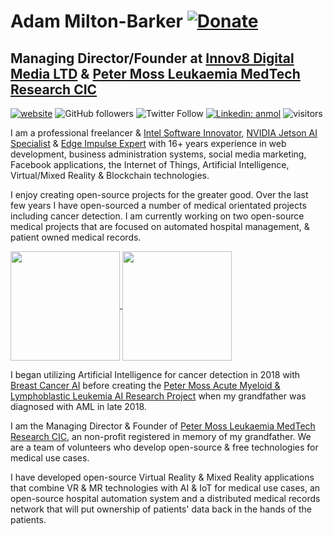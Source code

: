 
# Adam Milton-Barker <a href="https://github.com/sponsors/AdamMiltonBarker"><img src="https://img.shields.io/static/v1?label=Sponsor&message=%E2%9D%A4&logo=GitHub&link=https://github.com/sponsors/AdamMiltonBarker" alt="Donate" /></a>
## Managing Director/Founder at <a href="https://www.innov8digitalmedia.com" target="_BLANK">Innov8 Digital Media LTD</a> & <a href="https://www.leukaemiamedtechresearch.org.uk/" target="_BLANK">Peter Moss Leukaemia MedTech Research CIC</a>

[![website](https://img.shields.io/badge/Website-46a2f1.svg?&style=flat-square&logo=Google-Chrome&logoColor=white&link=https://www.adammiltonbarker.com//)](https://www.adammiltonbarker.com//)
![GitHub followers](https://img.shields.io/github/followers/adammiltonbarker?label=Follow&style=social)
![Twitter Follow](https://img.shields.io/twitter/follow/adammiltonbarkr?label=Follow)
[![Linkedin: anmol](https://img.shields.io/badge/-adammiltonbarker-blue?style=flat-square&logo=Linkedin&logoColor=white&link=https://www.linkedin.com/adammiltonbarker/)](https://www.linkedin.com/adammiltonbarker/)
![visitors](https://visitor-badge.glitch.me/badge?page_id=adammiltonbarker)

<p>I am a professional freelancer & <a href="https://www.adammiltonbarker.com/intel-software-innovator" target="_BLANK">Intel Software Innovator</a>, <a href="https://www.adammiltonbarker.com/nvidia-jetson-ai-specialist" target="_BLANK">NVIDIA Jetson AI Specialist</a> & <a href="https://www.adammiltonbarker.com/edge-impulse-expert" target="_BLANK">Edge Impulse Expert</a> with 16+ years experience in web development, business administration systems, social media marketing, Facebook applications, the Internet of Things, Artificial Intelligence, Virtual/Mixed Reality & Blockchain technologies.</p>

<p>I enjoy creating open-source projects for the greater good. Over the last few years I have open-sourced a number of medical orientated projects including cancer detection. I am currently working on two open-source medical projects that are focused on automated hospital management, & patient owned medical records.</p>

<p>
  <a href="https://github-readme-stats.vercel.app/api?username=adammiltonbarker" title="Go to Source">
    <img height=175 align="center" src="https://github-readme-stats.vercel.app/api?username=adammiltonbarker&show_icons=true">
  </a>
  <a href="https://github-readme-stats.vercel.app/api/top-langs/?username=adammiltonbarker">
    <img height=175 align="center" src="https://github-readme-stats.vercel.app/api/top-langs/?username=adammiltonbarker&hide=TeX&layout=compact" />
  </a>
</p>

<p>I began utilizing Artificial Intelligence for cancer detection in 2018 with <a href="https://www.breastcancerai.com" target="_BLANK">Breast Cancer AI</a> before creating the <a href="https://www.facebook.com/AMLResearchProject" target="_BLANK">Peter Moss Acute Myeloid & Lymphoblastic Leukemia AI Research Project</a> when my grandfather was diagnosed with AML in late 2018.</p>

<p>I am the Managing Director & Founder of <a href="https://www.leukaemiamedtechresearch.org.uk/" target="_BLANK">Peter Moss Leukaemia MedTech Research CIC</a>, an non-profit registered in memory of my grandfather. We are a team of volunteers who develop open-source & free technologies for medical use cases.</p>

<p>I have developed open-source Virtual Reality & Mixed Reality applications that combine VR & MR technologies with AI & IoT for medical use cases, an open-source hospital automation system and a distributed medical records network that will put ownership of patients' data back in the hands of the patients.</p>
